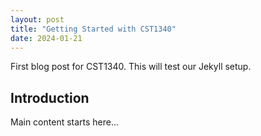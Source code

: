 ```yaml
---
layout: post
title: "Getting Started with CST1340"
date: 2024-01-21
---
```


First blog post for CST1340. This will test our Jekyll setup.

## Introduction

Main content starts here...
